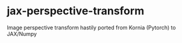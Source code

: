 # jax-perspective-transform
Image perspective transform hastily ported from Kornia (Pytorch) to JAX/Numpy
